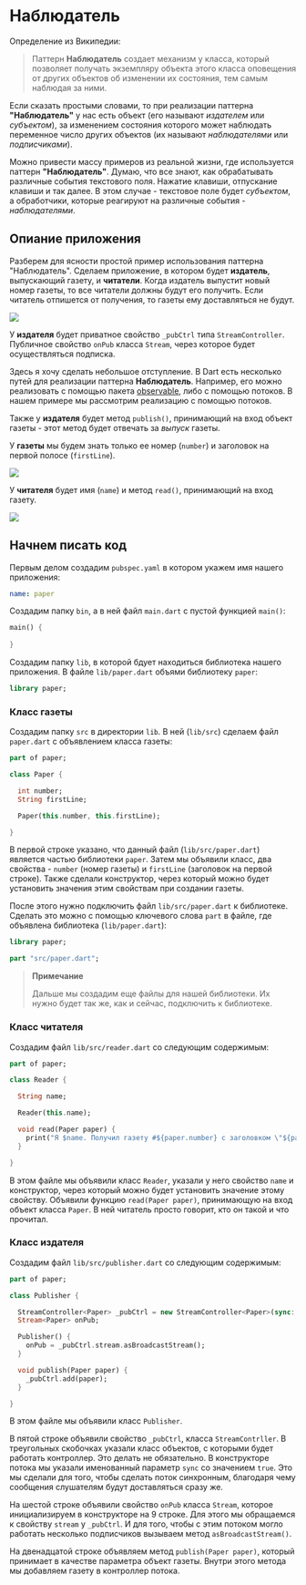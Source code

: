 # Наблюдатель

Определение из Википедии:

> Паттерн **Наблюдатель** создает механизм у класса, который позволяет получать экземпляру объекта этого класса оповещения от других объектов об изменении их состояния, тем самым наблюдая за ними.

Если сказать простыми словами, то при реализации паттерна **"Наблюдатель"** у нас есть объект (его называют *издателем* или *субъектом*), за изменением состояния которого может наблюдать переменное число других объектов (их называют *наблюдателями* или *подписчиками*).

Можно привести массу примеров из реальной жизни, где используется паттерн **"Наблюдатель"**. Думаю, что все знают, как обрабатывать различные события текстового поля. Нажатие клавиши, отпускание клавиши и так далее. В этом случае - текстовое поле будет *субъектом*, а обработчики, которые реагируют на различные события - *наблюдателями*.

## Опиание приложения

Разберем для ясности простой пример использования паттерна "Наблюдатель". Сделаем приложение, в котором будет **издатель**, выпускающий газету, и **читатели**. Когда издатель выпустит новый номер газеты, то все читатели должны будут его получить. Если читатель отпишется от получения, то газеты ему доставляться не будут.

![](http://storage7.static.itmages.com/i/14/1222/h_1419279095_9090167_1bfbe5af01.png)

У **издателя** будет приватное свойство `_pubCtrl` типа `StreamController`. Публичное свойство `onPub` класса `Stream`, через которое будет осуществляться подписка. 

Здесь я хочу сделать небольшое отступление. В Dart есть несколько путей для реализации паттерна **Наблюдатель**. Например, его можно реализовать с помощью пакета [observable](https://pub.dartlang.org/packages/observe), либо с помощью потоков. В нашем примере мы рассмотрим реализацию с помощью потоков.

Также у **издателя** будет метод `publish()`, принимающий на вход объект газеты - этот метод будет отвечать за *выпуск* газеты. 

У **газеты** мы будем знать только ее номер (`number`) и заголовок на первой полосе (`firstLine`).

![](http://storage9.static.itmages.com/i/14/1222/h_1419280210_8580232_b57f643d87.png)

У **читателя** будет имя (`name`) и метод `read()`, принимающий на вход газету.

![](http://storage6.static.itmages.com/i/14/1222/h_1419283169_7989755_bd05e316c7.png)

## Начнем писать код

Первым делом создадим `pubspec.yaml` в котором укажем имя нашего приложения:

```yaml
name: paper
```

Создадим папку `bin`, а в ней файл `main.dart` с пустой функцией `main()`:

```dart
main() {
	
}
```

Создадим папку `lib`, в которой бдует находиться библиотека нашего приложения. В файле `lib/paper.dart` объями библиотеку `paper`:

```dart
library paper;
```

### Класс газеты

Создадим папку `src` в директории `lib`. В ней (`lib/src`) сделаем файл `paper.dart` с объявлением класса газеты:

```dart
part of paper;

class Paper {

  int number;
  String firstLine;

  Paper(this.number, this.firstLine);

}
```

В первой строке указано, что данный файл (`lib/src/paper.dart`) является частью библиотеки `paper`. Затем мы объявили класс, два свойства - `number` (номер газеты) и `firstLine` (заголовок на первой строке). Также сделали конструктор, через который можно будет установить значения этим свойствам при создании газеты.

После этого нужно подключить файл `lib/src/paper.dart` к библиотеке. Сделать это можно с помощью ключевого слова `part` в файле, где объявлена библиотека (`lib/paper.dart`):

```dart
library paper;

part "src/paper.dart";
```
> **Примечание** 
>
> Дальше мы создадим еще файлы для нашей библиотеки. Их нужно будет так же, как и сейчас, подключить к библиотеке.

### Класс читателя

Создадим файл `lib/src/reader.dart` со следующим содержимым:

```dart
part of paper;

class Reader {

  String name;

  Reader(this.name);

  void read(Paper paper) {
    print("Я $name. Получил газету #${paper.number} с заголовком \"${paper.firstLine}\"");
  }

}
```

В этом файле мы объявили класс `Reader`, указали у него свойство `name` и конструктор, через который можно будет установить значение этому свойству. Объявили функцию `read(Paper paper)`, принимающую на вход объект класса `Paper`. В ней читатель просто говорит, кто он такой и что прочитал.

### Класс издателя

Создадим файл `lib/src/publisher.dart` со следующим содержимым:

```dart
part of paper;

class Publisher {

  StreamController<Paper> _pubCtrl = new StreamController<Paper>(sync: true);
  Stream<Paper> onPub;

  Publisher() {
    onPub = _pubCtrl.stream.asBroadcastStream();
  }

  void publish(Paper paper) {
    _pubCtrl.add(paper);
  }

}
```

В этом файле мы объявили класс `Publisher`.

В пятой строке объявили свойство `_pubCtrl`, класса `StreamContrller`. В треугольных скобочках указали класс объектов, с которыми будет работать контроллер. Это делать не обязательно. В конструкторе потока мы указали именованный параметр `sync` со значением `true`. Это мы сделали для того, чтобы сделать поток синхронным, благодаря чему сообщения слушателям будут доставляться сразу же.

На шестой строке объявили свойство `onPub` класса `Stream`, которое инициализируем в конструкторе на 9 строке. Для этого мы обращаемся к свойству `stream` у `_pubCtrl`. И для того, чтобы с этим потоком могло работать несколько подписчиков вызываем метод `asBroadcastStream()`. 

На двенадцатой строке объявляем метод `publish(Paper paper)`, который принимает в качестве параметра объект газеты. Внутри этого метода мы добавляем газету в контроллер потока.

